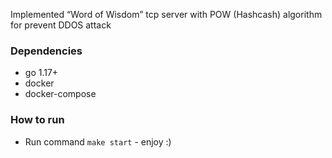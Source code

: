 Implemented “Word of Wisdom” tcp server with POW (Hashcash) algorithm for prevent DDOS attack  

### Dependencies
+ go 1.17+
+ docker
+ docker-compose

### How to run
+ Run command `make start` - enjoy :)
